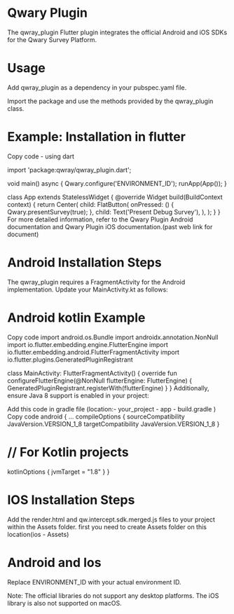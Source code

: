 # Qwary Plugin

The qwray_plugin Flutter plugin integrates the official Android and iOS SDKs for the Qwary Survey
Platform.

# Usage

Add qwray_plugin as a dependency in your pubspec.yaml file.

Import the package and use the methods provided by the qwray_plugin class.

# Example: Installation in flutter

Copy code - using dart

import 'package:qwray/qwray_plugin.dart';

void main() async {
Qwary.configure('ENVIRONMENT_ID');
runApp(App());
}

class App extends StatelessWidget {
@override
Widget build(BuildContext context) {
return Center(
child: FlatButton(
onPressed: () {
Qwary.presentSurvey(true);
},
child: Text('Present Debug Survey'),
),
);
}
}
For more detailed information, refer to the Qwary Plugin Android documentation and Qwary Plugin iOS
documentation.(past web link for document)

# Android Installation Steps

The qwray_plugin requires a FragmentActivity for the Android implementation. Update your
MainActivity.kt as follows:

# Android kotlin Example

Copy code
import android.os.Bundle
import androidx.annotation.NonNull
import io.flutter.embedding.engine.FlutterEngine
import io.flutter.embedding.android.FlutterFragmentActivity
import io.flutter.plugins.GeneratedPluginRegistrant

class MainActivity: FlutterFragmentActivity() {
override fun configureFlutterEngine(@NonNull flutterEngine: FlutterEngine) {
GeneratedPluginRegistrant.registerWith(flutterEngine)
}
}
Additionally, ensure Java 8 support is enabled in your project:

Add this code in gradle file (location:- your_project - app - build.gradle )
Copy code
android {
...
compileOptions {
sourceCompatibility JavaVersion.VERSION_1_8
targetCompatibility JavaVersion.VERSION_1_8
}
# // For Kotlin projects
kotlinOptions {
jvmTarget = "1.8"
}
}

# IOS Installation Steps

Add the render.html and qw.intercept.sdk.merged.js files to your project within the Assets folder.
first you need to create Assets folder on this location(ios - Assets)

# Android and Ios
Replace ENVIRONMENT_ID with your actual environment ID.

Note:
The official libraries do not support any desktop platforms. The iOS library is also not supported
on macOS.


